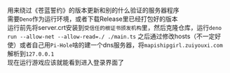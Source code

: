 用来绕过《苍蓝誓约》的版本更新和别的什么验证的服务器程序  
需要`Deno`作为运行环境，或者下载Release里已经打包好的版本  
运行前先将server.crt安装到`受信任的根证书颁发机构`里，然后克隆仓库，运行`deno run --allow-net --allow-read=./ ./main.ts`
之后通过修改hosts（不一定好使）或者自己用`Pi-Hole`啥的建一个dns服务器，将`mapishipgirl.zuiyouxi.com`解析到`127.0.0.1`  
现在运行游戏应该就能看到进入登录界面了